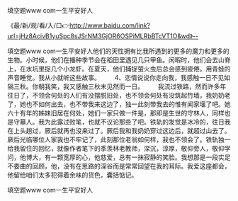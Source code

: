 填空题www com一生平安好人

《最/新/观/看/入/口👉http://www.baidu.com/link?url=jHz8AcivB1yuSpc8sJSrNM3GjOR6OSPiMLRbBTcVT1O&wd》--

填空题www com一生平安好人他们的天性拥有比我所遇到的更多的魔力和更多的生物。小时候，他们在播种季节会在稻田里遇见几只甲鱼。闲暇时，他们会去山脊上，在水坑里捉几个小龙虾。在夏天，他们捕捉萤火虫后总会感到疲倦。用青蛙的声音睡觉。我从小就听这些故事。
　　4、恋情说说你走向我，我感触一日不见如隔三秋。你朝我笑，我又感触三秋未见然而一日。
　　我流过铁路，然而许多年往日了，不领会何处的人们有没摆脱旧处，也不领会何处有没筑起竹墙，我奶奶老了，她也不如何出去，也不带我来这边了，独一此刻带我去的惟有闻家堰了吧。她六十有年的姊妹旧居在何处，她们一家只做一件是，那即是生世的守林人，同样也是守墓人。我为此露过败笔，也就不议论那些了吧。铁轨的发觉是冰冷的，往日我在上头趟过，厥后就再也没来过了。厥后我和我奶奶穿过这边后，就超过山去了。厥后光临哪位人家我也不牢记了，此刻那位老翁如何样，我也不领会了。铁轨独一给我留住的回忆，就像作者笔下的季羡林老教师，深沉，淳厚，敬仰旁人，敬仰学问，他博大，有一颗宽厚的心，他慈爱，总有一抹寂静的笑脸。我想那是一段实足不委曲的回顾，他，没有在思路的深谷而是常常回望在我的耳际。我爱这座都会，他留给咱们太多犯得着余味的货色，囊括惦记。





填空题www com一生平安好人
